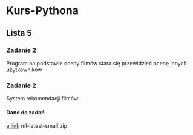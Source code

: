 # Kurs-Pythona
## Lista 5

### Zadanie 2
Program na podstawie oceny filmów stara się przewidzieć ocenę innych użytkowników

### Zadanie 2
System rekomendacji filmów

#### Dane do zadań
[a link](https://grouplens.org/datasets/movielens/latest/)
ml-latest-small.zip
